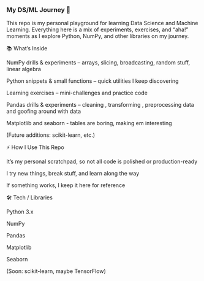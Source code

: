 ### My DS/ML Journey 🚀

This repo is my personal playground for learning Data Science and Machine Learning.
Everything here is a mix of experiments, exercises, and “aha!” moments as I explore Python, NumPy, and other libraries on my journey.

📚 What’s Inside

NumPy drills & experiments – arrays, slicing, broadcasting, random stuff, linear algebra

Python snippets & small functions – quick utilities I keep discovering

Learning exercises – mini-challenges and practice code

Pandas drills & experiments – cleaning , transforming , preprocessing data and goofing around with data

Matplotlib and seaborn - tables are boring, making em interesting

(Future additions: scikit-learn, etc.)

⚡ How I Use This Repo

It’s my personal scratchpad, so not all code is polished or production-ready

I try new things, break stuff, and learn along the way

If something works, I keep it here for reference

🛠️ Tech / Libraries

Python 3.x

NumPy

Pandas

Matplotlib

Seaborn

(Soon:  scikit-learn, maybe TensorFlow)


